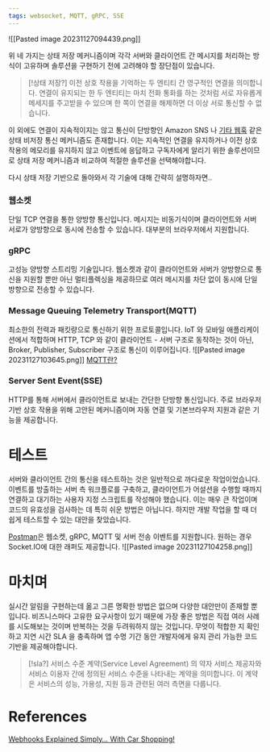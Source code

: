 ```yaml
---
tags: websocket, MQTT, gRPC, SSE
---
```

![[Pasted image 20231127094439.png]]

위 네 가지는 상태 저장 메커니즘이며 각각 서버와 클라이언트 간 메시지를 처리하는 방식이 고유하며 솔루션을 구현하기 전에 고려해야 할 장단점이 있습니다.

> [!상태 저장?]
> 이전 상호 작용을 기억하는 두 엔티티 간 영구적인 연결을 의미합니다.
> 연결이 유지되는 한 두 엔티티는 마치 전화 통화를 하는 것처럼 서로 자유롭게 메세지를 주고받을 수 있으며 한 쪽이 연결을 해제하면 더 이상 서로 통신할 수 없습니다.

이 외에도 연결이 지속적이지는 않고 통신이 단방향인 Amazon SNS 나 [기타 웹훅](https://allenheltondev.medium.com/webhooks-explained-simply-with-car-shopping-1443fb40c445) 같은 상태 비저장 통신 메커니즘도 존재합니다.
이는 지속적인 연결을 유지하거나 이전 상호작용의 메모리를 유지하지 않고 이벤트에 응답하고 구독자에게 알리기 위한 솔루션이므로 상태 저장 메커니즘과 비교하여 적절한 솔루션을 선택해야합니다.

다시 상태 저장 기반으로 돌아와서 각 기술에 대해 간략히 설명하자면..
### 웹소켓
단일 TCP 연결을 통한 양방향 통신입니다.
메시지는 비동기식이며 클라이언트와 서버 서로가 양방향으로 동시에 전송할 수 있습니다.
대부분의 브라우저에서 지원합니다.

### gRPC
고성능 양방향 스트리밍 기술입니다.
웹소켓과 같이 클라이언트와 서버가 양방향으로 통신을 지원할 뿐만 아닌 멀티플렉싱을 제공하므로 여러 메시지를 차단 없이 동시에 단일 방향으로 전송할 수 있습니다.

### Message Queuing Telemetry Transport(MQTT)
최소한의 전력과 패킷량으로 통신하기 위한 프로토콜입니다.
IoT 와 모바일 애플리케이션에서 적합하며 HTTP, TCP 와 같이 클라이언트 -  서버 구조로 동작하는 것이 아닌,
Broker, Publisher, Subscriber 구조로 통신이 이루어집니다.
![[Pasted image 20231127103645.png]]
[MQTT란?](https://medium.com/@jspark141515?source=post_page-----314472c246ee--------------------------------)

### Server Sent Event(SSE)
HTTP를 통해 서버에서 클라이언트로 보내는 간단한 단방향 통신입니다.
주로 브라우저 기반 상호 작용을 위해 고안된 메커니즘이며 자동 연결 및 기본브라우저 지원과 같은 기능을 제공합니다.

# 테스트
서버와 클라이언트 간의 통신을 테스트하는 것은 일반적으로 까다로운 작업이었습니다. 
이벤트를 방출하는 서버 측 워크플로를 구축하고, 클라이언트가 어설션을 수행할 때까지 연결하고 대기하는 사용자 지정 스크립트를 작성해야 했습니다. 
이는 매우 큰 작업이며 코드의 유효성을 검사하는 데 특히 쉬운 방법은 아닙니다. 하지만 개발 작업을 할 때 더 쉽게 테스트할 수 있는 대안을 찾았습니다.

[Postman](https://postman.com/)은 웹소켓, gRPC, MQTT 및 서버 전송 이벤트를 지원합니다. 원하는 경우 Socket.IO에 대한 래퍼도 제공합니다.
![[Pasted image 20231127104258.png]]

# 마치며
실시간 알림을 구현하는데 옮고 그른 명확한 방법은 없으며 다양한 대안만이 존재할 뿐입니다.
비즈니스마다 고유한 요구사항이 있기 때문에 가장 좋은 방법은 직접 여러 사례를 시도해보는 것이며 반복하는 것을 두려워하지 않는 것입니다.
무엇이 적합한 지 확인하고 지연 시간 SLA 을 충족하며 앱 수명 기간 동안 개발자에게 유지 관리 가능한 코드 기반을 제공해야합니다.

> [!sla?]
> 서비스 수준 계약(Service Level Agreement) 의 약자
> 서비스 제공자와 서비스 이용자 간에 정의된 서비스 수준을 나타내는 계약을 의미합니다.
> 이 계약은 서비스의 성능, 가용성, 지원 등과 관련된 여러 측면을 다룹니다.


# References
[Webhooks Explained Simply… With Car Shopping!](https://allenheltondev.medium.com/webhooks-explained-simply-with-car-shopping-1443fb40c445)
